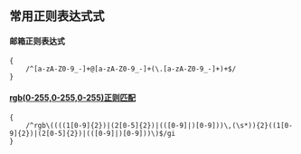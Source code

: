 ## 常用正则表达式式

#### 邮箱正则表达式
```
{
    /^[a-zA-Z0-9_-]+@[a-zA-Z0-9_-]+(\.[a-zA-Z0-9_-]+)+$/
}
```

#### [rgb(0-255,0-255,0-255)正则匹配](https://regex101.com/r/smocQ6/1/)
```
{
    /^rgb\((((1[0-9]{2})|(2[0-5]{2})|(([0-9]|)[0-9]))\,(\s*)){2}((1[0-9]{2})|(2[0-5]{2})|(([0-9]|)[0-9]))\)$/gi
}
```